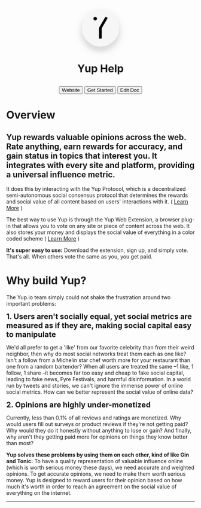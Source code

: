 <div style="text-align:center;"><img style="margin: 0;
    bottom:0px;
    box-shadow:
      0 2.8px 2.2px rgba(0, 0, 0, 0.034),
      0 6.7px 500.3px rgba(0, 0, 0, 0.048),
      0 12.5px 10px rgba(0, 0, 0, 0.03),
      0 5.5px 6px rgba(240,240,240, 0.6),
      0 2.5px 4px rgba(240,240,240, 0.6),
      0 12.3px 17.9px rgba(0, 0, 0, 0.022),
      0 11.8px 53.4px rgba(0, 0, 0, 0.028),
      0 10px 20px rgba(0, 0, 0, 0.12);  
      border-radius:100%;
      width: 100px;" src="yup-logo-rounded.svg"><h1 style="margin-bottom:30px;">
      Yup Help
</h1><a style="text-decoration:none;" href="https://yup.io">
  <button class="btngrey">
  Website</button>
</a>

  <a style="text-decoration:none;" href="https://chrome.google.com/webstore/detail/nhmeoaahigiljjdkoagafdccikgojjoi">
  <button class="btngrey">
  Get Started</button>
</a>

  <a style="text-decoration:none;" href="https://github.com/Yup-io/yup_docs/blob/master/docs/index.md">
  <button class="btngrey">
  Edit Doc</button>
</a></div>

# Overview

<h2>Yup rewards valuable opinions across the web. Rate anything, earn rewards for accuracy, and gain status in topics that interest you. It integrates with every site and platform, providing a universal influence metric. </h2>

It does this by interacting with the Yup Protocol, which is a decentralized semi-autonomous social consensus protocol that determines the rewards and social value of all content based on users' interactions with it. ( [Learn More](/protocol.md) )

The best way to use Yup is through the Yup Web Extension, a browser plug-in that allows you to vote on any site or piece of content across the web. It also stores your money and displays the social value of everything in a color coded scheme ( [Learn More](/ext.md) )

**It's super easy to use:** Download the extension, sign up, and simply vote. That's all. When others vote the same as you, you get paid.

# Why build Yup?

The Yup.io team simply could not shake the frustration around two important problems:

<l style="font-size:20px;">
<b>1. Users aren't socially equal, yet social metrics are measured as if they are, making social capital easy to manipulate</b></l>

We'd all prefer to get a 'like' from our favorite celebrity than from their weird neighbor, then why do most social networks treat them each as one like? Isn't a follow from a Michelin star chef worth more for your restaurant than one from a random bartender? When all users are treated the same –1 like, 1 follow, 1 share –it becomes far too easy and cheap to fake social capital, leading to fake news, Fyre Festivals, and harmful disinformation. In a world run by tweets and stories, we can't ignore the immense power of online social metrics. How can we better represent the social value of online data?

<l style="font-size:20px;">
<b>2. Opinions are highly under-monetized</b></l>

Currently, less than 0.1% of all reviews and ratings are monetized. Why would users fill out surveys or product reviews if they're not getting paid? Why would they do it honestly without anything to lose or gain? And finally, why aren't they getting paid more for opinions on things they know better than most?

**Yup solves these problems by using them on each other, kind of like Gin and Tonic:** To have a quality representation of valuable influence online (which is worth serious money these days), we need accurate and weighted opinions. To get accurate opinions, we need to make them worth serious money. Yup is designed to reward users for their opinion based on how much it's worth in order to reach an agreement on the social value of everything on the internet.

--------------------------------------------------------------------------------

<!-- **<u>Table of Contents</u>** * [Home](/) * [Web Extension](/ext.md) * [Setup](/ext_setup.md) * [Voting](/rating.md) * [Rewards](/rewards.md) * [Colors](/colors.md) * [Categories](/categories.md) * [Protocol](/protocol.md) * [YUPX Token](/token.md) * [Influence](/influence.md) -->
